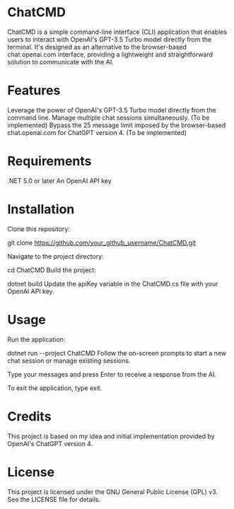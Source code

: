 # ChatCMD
ChatCMD is a simple command-line interface (CLI) application that enables users to interact with OpenAI's GPT-3.5 Turbo model directly from the terminal. It's designed as an alternative to the browser-based chat.openai.com interface, providing a lightweight and straightforward solution to communicate with the AI.

# Features
Leverage the power of OpenAI's GPT-3.5 Turbo model directly from the command line.
Manage multiple chat sessions simultaneously. (To be implemented)
Bypass the 25 message limit imposed by the browser-based chat.openai.com for ChatGPT version 4. (To be implemented)
# Requirements
.NET 5.0 or later
An OpenAI API key
# Installation
Clone this repository:

git clone https://github.com/your_github_username/ChatCMD.git

Navigate to the project directory:

cd ChatCMD
Build the project:

dotnet build
Update the apiKey variable in the ChatCMD.cs file with your OpenAI API key.

# Usage
Run the application:

dotnet run --project ChatCMD
Follow the on-screen prompts to start a new chat session or manage existing sessions.

Type your messages and press Enter to receive a response from the AI.

To exit the application, type exit.

# Credits
This project is based on my idea and initial implementation provided by OpenAI's ChatGPT version 4.

# License
This project is licensed under the GNU General Public License (GPL) v3. See the LICENSE file for details.
